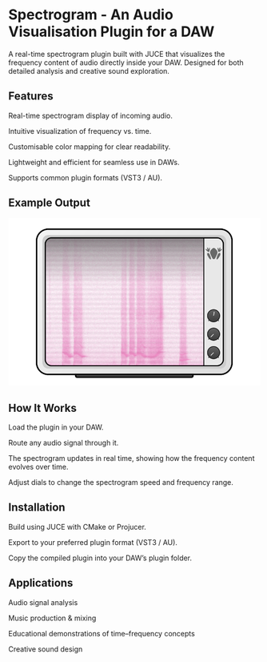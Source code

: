 # Spectrogram - An Audio Visualisation Plugin for a DAW

A real-time spectrogram plugin built with JUCE that visualizes the frequency content of audio directly inside your DAW. 
Designed for both detailed analysis and creative sound exploration.

## Features

Real-time spectrogram display of incoming audio.

Intuitive visualization of frequency vs. time.

Customisable color mapping for clear readability.

Lightweight and efficient for seamless use in DAWs.

Supports common plugin formats (VST3 / AU).

## Example Output

![Spectrogram Plugin Screenshot](ScreenShots/V11.png)

## How It Works

Load the plugin in your DAW.

Route any audio signal through it.

The spectrogram updates in real time, showing how the frequency content evolves over time.

Adjust dials to change the spectrogram speed and frequency range.

## Installation

Build using JUCE with CMake or Projucer.

Export to your preferred plugin format (VST3 / AU).

Copy the compiled plugin into your DAW’s plugin folder.

## Applications

Audio signal analysis

Music production & mixing

Educational demonstrations of time–frequency concepts

Creative sound design
